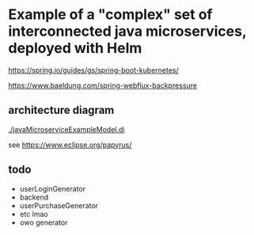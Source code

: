 # Example of a "complex" set of interconnected java microservices, deployed with Helm

<https://spring.io/guides/gs/spring-boot-kubernetes/>

<https://www.baeldung.com/spring-webflux-backpressure>

## architecture diagram

[./javaMicroserviceExampleModel.di](./javaMicroserviceExampleModel.di)

see https://www.eclipse.org/papyrus/

## todo

- userLoginGenerator
- backend
- userPurchaseGenerator
- etc lmao
- owo generator
